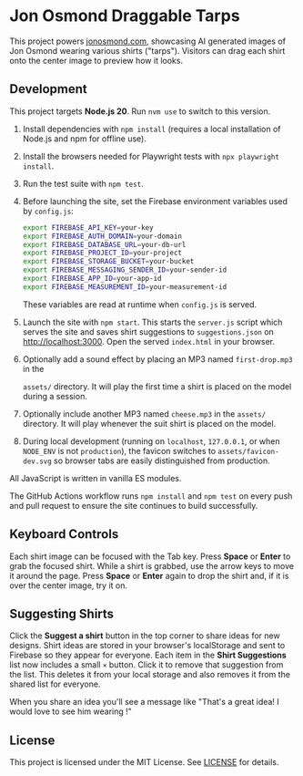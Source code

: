 # Jon Osmond Draggable Tarps

This project powers [jonosmond.com](https://jonosmond.com), showcasing AI generated images of Jon Osmond wearing various shirts ("tarps"). Visitors can drag each shirt onto the center image to preview how it looks.

## Development

This project targets **Node.js 20**. Run `nvm use` to switch to this version.

1. Install dependencies with `npm install` (requires a local installation of
   Node.js and npm for offline use).
2. Install the browsers needed for Playwright tests with `npx playwright install`.
3. Run the test suite with `npm test`.

4. Before launching the site, set the Firebase environment variables used by
   `config.js`:

   ```sh
   export FIREBASE_API_KEY=your-key
   export FIREBASE_AUTH_DOMAIN=your-domain
   export FIREBASE_DATABASE_URL=your-db-url
   export FIREBASE_PROJECT_ID=your-project
   export FIREBASE_STORAGE_BUCKET=your-bucket
   export FIREBASE_MESSAGING_SENDER_ID=your-sender-id
   export FIREBASE_APP_ID=your-app-id
   export FIREBASE_MEASUREMENT_ID=your-measurement-id
   ```

   These variables are read at runtime when `config.js` is served.
5. Launch the site with `npm start`. This starts the `server.js` script which
   serves the site and saves shirt suggestions to `suggestions.json` on
   [http://localhost:3000](http://localhost:3000). Open the served
   `index.html` in your browser.
6. Optionally add a sound effect by placing an MP3 named `first-drop.mp3` in the

   `assets/` directory. It will play the first time a shirt is placed on the
   model during a session.
7. Optionally include another MP3 named `cheese.mp3` in the `assets/` directory.
   It will play whenever the suit shirt is placed on the model.
8. During local development (running on `localhost`, `127.0.0.1`, or when
   `NODE_ENV` is not `production`), the favicon switches to
   `assets/favicon-dev.svg` so browser tabs are easily distinguished from
   production.



All JavaScript is written in vanilla ES modules.

The GitHub Actions workflow runs `npm install` and `npm test` on every push and
pull request to ensure the site continues to build successfully.

## Keyboard Controls

Each shirt image can be focused with the Tab key. Press **Space** or **Enter** to grab the
focused shirt. While a shirt is grabbed, use the arrow keys to move it around
the page. Press **Space** or **Enter** again to drop the shirt and, if it is
over the center image, try it on.

## Suggesting Shirts

Click the **Suggest a shirt** button in the top corner to share ideas for new designs. Shirt ideas are stored in your browser's localStorage and sent to Firebase so they appear for everyone.
Each item in the **Shirt Suggestions** list now includes a small `×` button.
Click it to remove that suggestion from the list. This deletes it from your
local storage and also removes it from the shared list for everyone.

When you share an idea you'll see a message like "That's a great idea! I would
love to see him wearing <your shirt idea>!"

## License

This project is licensed under the MIT License. See [LICENSE](LICENSE) for details.

